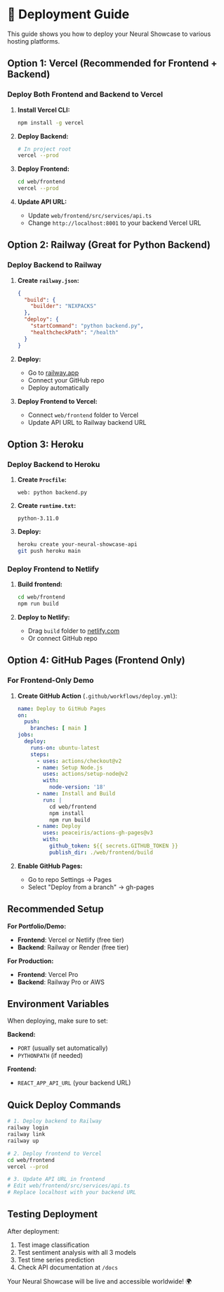 # 🚀 Deployment Guide

This guide shows you how to deploy your Neural Showcase to various hosting platforms.

## Option 1: Vercel (Recommended for Frontend + Backend)

### Deploy Both Frontend and Backend to Vercel

1. **Install Vercel CLI:**
   ```bash
   npm install -g vercel
   ```

2. **Deploy Backend:**
   ```bash
   # In project root
   vercel --prod
   ```

3. **Deploy Frontend:**
   ```bash
   cd web/frontend
   vercel --prod
   ```

4. **Update API URL:**
   - Update `web/frontend/src/services/api.ts`
   - Change `http://localhost:8001` to your backend Vercel URL

## Option 2: Railway (Great for Python Backend)

### Deploy Backend to Railway

1. **Create `railway.json`:**
   ```json
   {
     "build": {
       "builder": "NIXPACKS"
     },
     "deploy": {
       "startCommand": "python backend.py",
       "healthcheckPath": "/health"
     }
   }
   ```

2. **Deploy:**
   - Go to [railway.app](https://railway.app)
   - Connect your GitHub repo
   - Deploy automatically

3. **Deploy Frontend to Vercel:**
   - Connect `web/frontend` folder to Vercel
   - Update API URL to Railway backend URL

## Option 3: Heroku

### Deploy Backend to Heroku

1. **Create `Procfile`:**
   ```
   web: python backend.py
   ```

2. **Create `runtime.txt`:**
   ```
   python-3.11.0
   ```

3. **Deploy:**
   ```bash
   heroku create your-neural-showcase-api
   git push heroku main
   ```

### Deploy Frontend to Netlify

1. **Build frontend:**
   ```bash
   cd web/frontend
   npm run build
   ```

2. **Deploy to Netlify:**
   - Drag `build` folder to [netlify.com](https://netlify.com)
   - Or connect GitHub repo

## Option 4: GitHub Pages (Frontend Only)

### For Frontend-Only Demo

1. **Create GitHub Action** (`.github/workflows/deploy.yml`):
   ```yaml
   name: Deploy to GitHub Pages
   on:
     push:
       branches: [ main ]
   jobs:
     deploy:
       runs-on: ubuntu-latest
       steps:
         - uses: actions/checkout@v2
         - name: Setup Node.js
           uses: actions/setup-node@v2
           with:
             node-version: '18'
         - name: Install and Build
           run: |
             cd web/frontend
             npm install
             npm run build
         - name: Deploy
           uses: peaceiris/actions-gh-pages@v3
           with:
             github_token: ${{ secrets.GITHUB_TOKEN }}
             publish_dir: ./web/frontend/build
   ```

2. **Enable GitHub Pages:**
   - Go to repo Settings → Pages
   - Select "Deploy from a branch" → gh-pages

## Recommended Setup

**For Portfolio/Demo:**
- **Frontend**: Vercel or Netlify (free tier)
- **Backend**: Railway or Render (free tier)

**For Production:**
- **Frontend**: Vercel Pro
- **Backend**: Railway Pro or AWS

## Environment Variables

When deploying, make sure to set:

**Backend:**
- `PORT` (usually set automatically)
- `PYTHONPATH` (if needed)

**Frontend:**
- `REACT_APP_API_URL` (your backend URL)

## Quick Deploy Commands

```bash
# 1. Deploy backend to Railway
railway login
railway link
railway up

# 2. Deploy frontend to Vercel
cd web/frontend
vercel --prod

# 3. Update API URL in frontend
# Edit web/frontend/src/services/api.ts
# Replace localhost with your backend URL
```

## Testing Deployment

After deployment:
1. Test image classification
2. Test sentiment analysis with all 3 models
3. Test time series prediction
4. Check API documentation at `/docs`

Your Neural Showcase will be live and accessible worldwide! 🌍